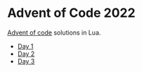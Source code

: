 # Advent of Code 2022

[Advent of code](https://adventofcode.com/2022) solutions in Lua.

* [Day 1](./src/day1/day1.lua)
* [Day 2](./src/day2/day2.lua)
* [Day 3](./src/day3/day3.lua)